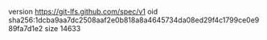 version https://git-lfs.github.com/spec/v1
oid sha256:1dcba9aa7dc2508aaf2e0b818a8a4645734da08ed29f4c1799ce0e989fa7d1e2
size 14633

